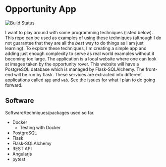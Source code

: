 # Opportunity App

[![Build Status](https://travis-ci.com/pbvarga1/docker_opportunity.svg?branch=master)](https://travis-ci.com/pbvarga1/docker_opportunity)


I want to play around with some programming techniques (listed below). This
repo can be used as examples of using these techniques (although I do not
guarantee that they are all the *best* way to do things as I am just learning).
To explore these techniques, I'm creating a simple app and adding just enough
complexity to serve as real world examples without it becoming too large. The
application is a local website where one can look at images taken by the
opportunity rover. This website will have a PostgreSQL database which is
managed by Flask-SQLAlchemy. The front-end will be run by flask. These services
are extracted into different applications called ``app`` and ``web``. See the
issues for what I plan to do going forward.


## Software

Software/techniques/packages used so far.

* Docker
    * Testing with Docker
* PostgreSQL
* Flask
* Flask-SQLAlchemy
* REST API
* Angularjs
* pytest
